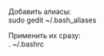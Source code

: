 <p>Добавить алиасы:<br />
sudo gedit ~/.bash_aliases</p>

<p>Применить их сразу:<br />
. ~/.bashrc</p>